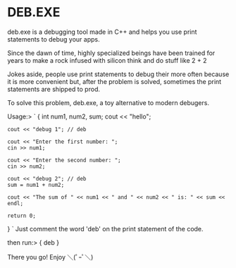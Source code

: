 # DEB.EXE
deb.exe is a debugging tool made in C++ and helps you use print statements to debug your apps.

Since the dawn of time, highly specialized beings have been trained for years to make a rock infused with silicon think and do stuff like 2 + 2

Jokes aside, people use print statements to debug their more often because it is more convenient but, after the problem is solved, sometimes the print statements are shipped to prod.

To solve this problem, deb.exe, a toy alternative to modern debugers.

Usage:> 
`
{
    int num1, num2, sum;
    cout << "hello";

    cout << "debug 1"; // deb

    cout << "Enter the first number: ";
    cin >> num1;

    cout << "Enter the second number: ";
    cin >> num2;

    cout << "debug 2"; // deb
    sum = num1 + num2;

    cout << "The sum of " << num1 << " and " << num2 << " is: " << sum << endl;

    return 0;
}
`
Just comment the word 'deb' on the print statement of the code.

then run:> {
deb <filename>
}

There you go!
Enjoy ＼(ﾟｰﾟ＼)
